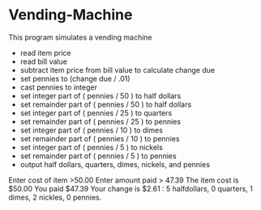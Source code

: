 # Vending-Machine
This program simulates a vending machine
* read item price
 * read bill value
 * subtract item price from bill value to calculate change due
 * set pennies to (change due / .01)
 * cast pennies to integer
 * set integer   part of ( pennies / 50 ) to half dollars
 * set remainder part of ( pennies / 50 ) to half dollars
 * set integer   part of ( pennies / 25 ) to quarters
 * set remainder part of ( pennies / 25 ) to pennies
 * set integer   part of ( pennies / 10 ) to dimes
 * set remainder part of ( pennies / 10 ) to pennies
 * set integer   part of ( pennies /  5 ) to nickels
 * set remainder part of ( pennies /  5 ) to pennies 
 * output half dollars, quarters, dimes, nickels, and pennies
 
 Enter cost of item >50.00
Enter amount paid > 47.39
The item cost is $50.00
You paid $47.39
Your change is $2.61 : 5 halfdollars, 0 quarters, 1 dimes, 2 nickles, 0 pennies.
 
 

